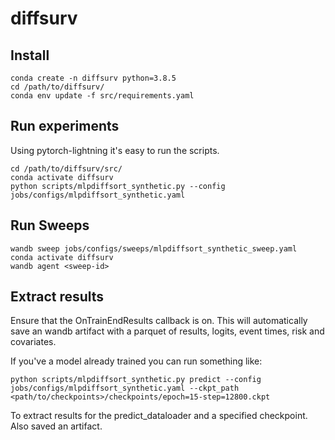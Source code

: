 # diffsurv

## Install
```{bash}
conda create -n diffsurv python=3.8.5
cd /path/to/diffsurv/
conda env update -f src/requirements.yaml
```

## Run experiments

Using pytorch-lightning it's easy to run the scripts.

```{bash}
cd /path/to/diffsurv/src/
conda activate diffsurv
python scripts/mlpdiffsort_synthetic.py --config jobs/configs/mlpdiffsort_synthetic.yaml
```

## Run Sweeps

```{bash}
wandb sweep jobs/configs/sweeps/mlpdiffsort_synthetic_sweep.yaml
conda activate diffsurv
wandb agent <sweep-id>
```

## Extract results
Ensure that the OnTrainEndResults callback is on. This will automatically save an wandb artifact with a parquet of results, logits, event times, risk and covariates.

If you've a model already trained you can run something like:
```{bash}
python scripts/mlpdiffsort_synthetic.py predict --config jobs/configs/mlpdiffsort_synthetic.yaml --ckpt_path <path/to/checkpoints>/checkpoints/epoch=15-step=12800.ckpt
```

To extract results for the predict_dataloader and a specified checkpoint. Also saved an artifact.
